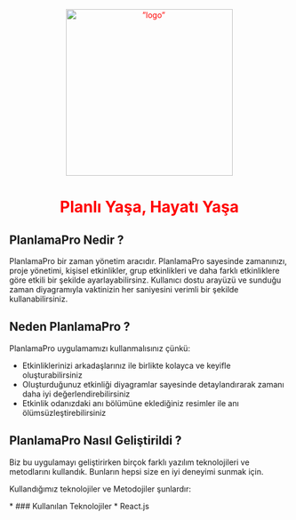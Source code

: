  <div align="center" style="color:red;">
     <img src="https://github.com/PlanlamaPro/PlanlamaPro_Info/blob/main/assets/images/logo_transparent.png" alt=”logo” height="300px" widht="300px">
 <h1>Planlı Yaşa, Hayatı Yaşa</h1>
 </div>
 
 <h2>PlanlamaPro Nedir ?</h2>
 <p>PlanlamaPro bir zaman yönetim aracıdır. PlanlamaPro sayesinde zamanınızı, proje yönetimi, kişisel etkinlikler, grup etkinlikleri ve daha farklı etkinliklere göre etkili bir şekilde ayarlayabilirsinz. Kullanıcı dostu arayüzü ve sunduğu zaman diyagramıyla vaktinizin her saniyesini verimli bir şekilde kullanabilirsiniz.  </p>
 
 <h2> Neden PlanlamaPro ?</h2>
 <p>PlanlamaPro uygulamamızı kullanmalısınız çünkü:</p>
 <ul>
  <li>Etkinliklerinizi
arkadaşlarınız ile birlikte kolayca
ve keyifle oluşturabilirsiniz</li>
 <li>Oluşturduğunuz etkinliği
diyagramlar sayesinde
detaylandırarak  zamanı daha iyi
değerlendirebilirsiniz</li>
 <li>Etkinlik odanızdaki anı
bölümüne eklediğiniz resimler ile anı ölümsüzleştirebilirsiniz </li>
</ul>

<h2>PlanlamaPro Nasıl Geliştirildi ?</h2>
<p>Biz bu uygulamayı geliştirirken birçok farklı yazılım teknolojileri ve metodlarını kullandık. Bunların hepsi size en iyi deneyimi sunmak için.</p>
<p>Kullandığımız teknolojiler ve Metodojiler şunlardır:</p>
* ### Kullanılan Teknolojiler
   * React.js



